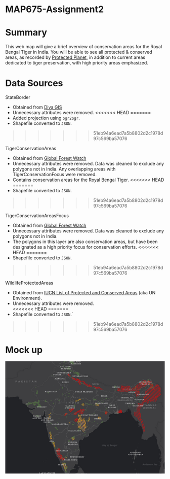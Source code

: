 # MAP675-Assignment2

# Summary
This web map will give a brief overview of conservation areas for the Royal Bengal Tiger in India. You will be able to see all protected & conserved areas, as recorded by [Protected Planet](https://www.protectedplanet.net/), in addition to current areas dedicated to tiger preservation, with high priority areas emphasized.


# Data Sources
StateBorder
* Obtained from [Diva GIS](http://www.diva-gis.org/gdata)
* Unnecessary attributes were removed.
<<<<<<< HEAD
=======
* Added projection using `ogr2ogr`.
* Shapefile converted to `JSON`.
>>>>>>> 51eb94a6ead7a5b8802d2c1978d97c569ba57076

TigerConservationAreas
* Obtained from [Global Forest Watch](http://data.globalforestwatch.org/datasets/04d892c083f54c638228931da081467b_3)
* Unnecessary attributes were removed. Data was cleaned to exclude any polygons not in India. Any overlapping areas with TigerConservationFocus were removed.
* Contains conservation areas for the Royal Bengal Tiger.
<<<<<<< HEAD
=======
* Shapefile converted to `JSON`.
>>>>>>> 51eb94a6ead7a5b8802d2c1978d97c569ba57076

TigerConservationAreasFocus
* Obtained from [Global Forest Watch](http://data.globalforestwatch.org/datasets/f50efdadb0234ef392c4ecd8185c1f5f_4)
* Unnecessary attributes were removed. Data was cleaned to exclude any polygons not in India.
* The polygons in this layer are also conservation areas, but have been designated as a high priority focus for conservation efforts.
<<<<<<< HEAD
=======
* Shapefile converted to `JSON`.
>>>>>>> 51eb94a6ead7a5b8802d2c1978d97c569ba57076

WildlifeProtectedAreas
* Obtained from [IUCN List of Protected and Conserved Areas](https://www.protectedplanet.net/country/IN) (aka UN Environment).
* Unnecessary attributes were removed.  
<<<<<<< HEAD
=======
* Shapefile converted to `JSON`.`
>>>>>>> 51eb94a6ead7a5b8802d2c1978d97c569ba57076

# Mock up

![Map of India showing conservation areas](/RoughDraft-ArcPro.PNG "Mock up")
